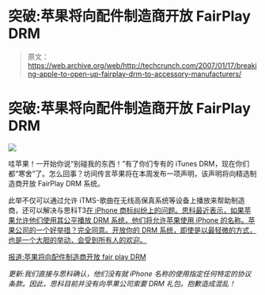 # 突破:苹果将向配件制造商开放 FairPlay DRM

> 原文：<https://web.archive.org/web/http://techcrunch.com/2007/01/17/breaking-apple-to-open-up-fairplay-drm-to-accessory-manufacturers/>

# 突破:苹果将向配件制造商开放 FairPlay DRM

![](img/0e5db34f68c06d79317135692941d9eb.png)

哇苹果！一开始你说“别碰我的东西！”有了你们专有的 iTunes DRM，现在你们都“寒舍”了。怎么回事？坊间传言苹果将在本周发布一项声明，该声明将向精选制造商开放 FairPlay DRM 系统。

此举不仅可以通过允许 iTMS-歌曲在无线高保真系统等设备上播放来帮助制造商，还可以解决与思科T3[在 iPhone 商标纠纷上的问题。思科最近表示，如果苹果允许他们使用其公平播放 DRM 系统，他们将允许苹果使用 iPhone 的名称。苹果公司的一个好举措？完全同意。开放你的 DRM 系统，即使是以最轻微的方式，也是一个大胆的举动，会受到所有人的欢迎。](https://web.archive.org/web/20201125153149/https://crunchbase.com/organization/cisco)

[报道:苹果将向配件制造商开放 fair play DRM](https://web.archive.org/web/20201125153149/http://ilounge.com/index.php/news/comments/report-apple-to-open-up-fairplay-drm-to-accessory-makers/)

*更新:我们直接与思科确认，他们没有就 iPhone 名称的使用指定任何特定的协议条款。因此，思科目前并没有向苹果公司索要 DRM 礼包。抱歉造成混乱！*